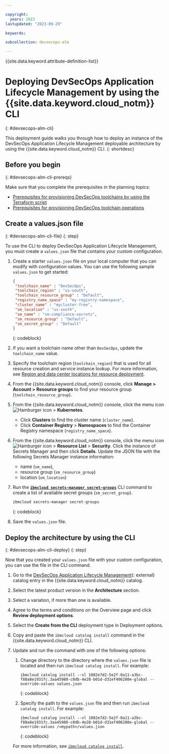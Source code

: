 ```yaml
---

copyright:
  years: 2023
lastupdated: "2023-09-29"

keywords:

subcollection: devsecops-alm

---
```


{{site.data.keyword.attribute-definition-list}}

# Deploying DevSecOps Application Lifecycle Management by using the {{site.data.keyword.cloud_notm}} CLI
{: #devsecops-alm-cli}

This deployment guide walks you through how to deploy an instance of the DevSecOps Application Lifecycle Management deployable architecture by using the {{site.data.keyword.cloud_notm}} CLI.
{: shortdesc}

## Before you begin
{: #devsecops-alm-cli-prereqs}

Make sure that you complete the prerequisites in the planning topics:

- [Prerequisites for provisioning DevSecOps toolchains by using the Terraform script](/docs/devsecops-alm?topic=devsecops-alm-devsecops-alm-planning-req)
- [Prerequisites for provisioning DevSecOps toolchain operations](/docs/devsecops-alm?topic=devsecops-alm-devsecops-alm-ops-req)

## Create a values.json file
{: #devsecops-alm-cli-file}
{: step}

To use the CLI to deploy DevSecOps Application Lifecycle Management, you must create a `values.json` file that contains your custom configuration.

1. Create a starter `values.json` file on your local computer that you can modify with configuration values. You can use the following sample `values.json` to get started:

   ```json
   {
    "toolchain_name" : "DevSecOps",
    "toolchain_region" : "us-south",
    "toolchain_resource_group" : "Default",
    "registry_name_space" : "my-registry-namespace",
    "cluster_name" : "mycluster-free",
    "sm_location" : "us-south",
    "sm_name" : "sm-compliance-secrets",
    "sm_resource_group" : "Default",
    "sm_secret_group" : "Default"
   }
   ```
   {: codeblock}

1. If you want a toolchain name other than `DevSecOps`, update the `toolchain_name` value.
1. Specify the toolchain region (`toolchain_region`) that is used for all resource creation and service instance lookup. For more information, see [Region and data center locations for resource deployment](/docs/overview?topic=overview-locations).
1. From the {{site.data.keyword.cloud_notm}} console, click  **Manage > Account > Resource groups** to find your resource group (`toolchain_resource_group`).
1. From the {{site.data.keyword.cloud_notm}} console, click the menu icon ![Hamburger icon](../icons/icon_hamburger.svg) > **Kubernetes**.
    - Click **Clusters** to find the cluster name (`cluster_name`).
    - Click **Container Registry** > **Namespaces** to find the Container Registry namespace (`registry_name_space`).
1. From the {{site.data.keyword.cloud_notm}} console, click the menu icon ![Hamburger icon](../icons/icon_hamburger.svg) > **Resource List** > **Security**. Click the instance of Secrets Manager and then click **Details**. Update the JSON file with the following Secrets Manager instance information:
   - name (`sm_name`),
   - resource group (`sm_resource_group`)
   - location (`sm_location`)
1. Run the [**`ibmcloud secrets-manager secret-groups`**](/docs/secrets-manager?topic=secrets-manager-secrets-manager-cli#secrets-manager-cli-secret-groups-command) CLI command to create a list of available secret groups (`sm_secret_group`).

   ```sh
   ibmcloud secrets-manager secret-groups
   ```
   {: codeblock}

1. Save the `values.json` file.

## Deploy the architecture by using the CLI
{: #devsecops-alm-cli-deploy}
{: step}

Now that you created your `values.json` file with your custom configuration, you can use the file in the CLI command.

1. Go to the [DevSecOps Application Lifecycle Management](https://cloud.ibm.com/catalog/architecture/deploy-arch-ibm-devsecops-alm){: external} catalog entry in the {{site.data.keyword.cloud_notm}} catalog.
1. Select the latest product version in the **Architecture** section.
1. Select a variation, if more than one is available.
1. Agree to the terms and conditions on the Overview page and click **Review deployment options**.
1. Select the **Create from the CLI** deployment type in Deployment options.
1. Copy and paste the `ibmcloud catalog install` command in the {{site.data.keyword.cloud_notm}} CLI.
1. Update and run the command with one of the following options:

   1. Change directory to the directory where the `values.json` file is located and then run `ibmcloud catalog install`. For example:

      ```text
      ibmcloud catalog install --vl 1082e7d2-5e2f-0a11-a3bc-f88a8e1931fc.3aa45988-c0db-4e28-b01d-d31ef406280e-global --override-values values.json
      ```
      {: codeblock}

   1. Specify the path to the `values.json` file and then run `ibmcloud catalog install`. For example:

      ```text
      ibmcloud catalog install --vl 1082e7d2-5e2f-0a11-a3bc-f88a8e1931fc.3aa45988-c0db-4e28-b01d-d31ef406280e-global --override-values /<mypath>/values.json
      ```
      {: codeblock}

   For more information, see [`ibmcloud catalog install`](/docs/cli?topic=cli-manage-catalogs-plugin#install-software-version).
